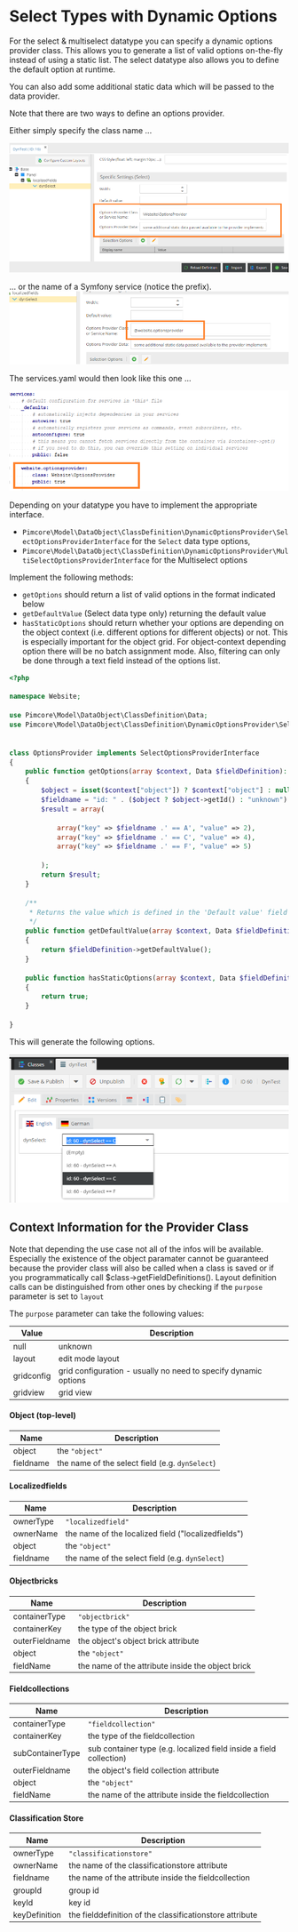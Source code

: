 # Select Types with Dynamic Options

For the select & multiselect datatype you can specify a dynamic options provider class. 
This allows you to generate a list of valid options on-the-fly instead of using a static list.
The select datatype also allows you to define the default option at runtime.

You can also add some additional static data which will be passed to the data provider.

Note that there are two ways to define an options provider. 

Either simply specify the class name ...

![Select Field](../../../img/dynselect1.png)

... or the name of a Symfony service (notice the prefix).
![Select Field](../../../img/dynselect1b.png)

The services.yaml would then look like this one ...

![Select Field](../../../img/dynselect1a.png)

Depending on your datatype you have to implement the appropriate interface.
 
 * `Pimcore\Model\DataObject\ClassDefinition\DynamicOptionsProvider\SelectOptionsProviderInterface` for the `Select` data type options,
 * `Pimcore\Model\DataObject\ClassDefinition\DynamicOptionsProvider\MultiSelectOptionsProviderInterface` for the Multiselect options 
 
 Implement the following methods:
 * `getOptions` should return a list of valid options in the format indicated below
 * `getDefaultValue` (Select data type only) returning the default value
 * `hasStaticOptions` should return whether your options are depending on the object context (i.e. different options for different objects) or not.
 This is especially important for the object grid. For object-context depending option there will be no batch assignment mode.
 Also, filtering can only be done through a text field instead of the options list.

```php
<?php

namespace Website;

use Pimcore\Model\DataObject\ClassDefinition\Data;
use Pimcore\Model\DataObject\ClassDefinition\DynamicOptionsProvider\SelectOptionsProviderInterface;


class OptionsProvider implements SelectOptionsProviderInterface
{
    public function getOptions(array $context, Data $fieldDefinition): array
    {
        $object = isset($context["object"]) ? $context["object"] : null;
        $fieldname = "id: " . ($object ? $object->getId() : "unknown") . " - " .$context["fieldname"];
        $result = array(

            array("key" => $fieldname .' == A', "value" => 2),
            array("key" => $fieldname .' == C', "value" => 4),
            array("key" => $fieldname .' == F', "value" => 5)

        );
        return $result;
    }

    /**
     * Returns the value which is defined in the 'Default value' field
     */
    public function getDefaultValue(array $context, Data $fieldDefinition): ?string 
    {
        return $fieldDefinition->getDefaultValue();
    }

    public function hasStaticOptions(array $context, Data $fieldDefinition): bool
    {
        return true;
    }

}
```

This will generate the following options.

![Select Field](../../../img/dynselect2.png)

## Context Information for the Provider Class

Note that depending the use case not all of the infos will be available.
Especially the existence of the object paramater cannot be guaranteed because the provider class will also be called when a class is saved or if you programmatically call $class->getFieldDefinitions().
Layout definition calls can be distinguished from other ones by checking if the `purpose` parameter is set to `layout`

The `purpose` parameter can take the following values:

| Value | Description |
| --- | ---- |
| null | unknown |
| layout | edit mode layout |
| gridconfig | grid configuration - usually no need to specify dynamic options|
| gridview | grid view |

#### Object (top-level)

| Name | Description |
| --- | ---- |
| object | the `"object"` |
| fieldname | the name of the select field (e.g. `dynSelect`) |


#### Localizedfields

| Name | Description |
| --- | ---- |
| ownerType | `"localizedfield"` |
| ownerName | the name of the localized field ("localizedfields") |
| object | the `"object"` |
| fieldname | the name of the select field (e.g. `dynSelect`) |


#### Objectbricks

| Name | Description |
| --- | ---- |
| containerType | `"objectbrick"` |
| containerKey | the type of the object brick |
| outerFieldname | the object's object brick attribute |
| object | the `"object"` |
| fieldName | the name of the attribute inside the object brick |

#### Fieldcollections

| Name | Description |
| --- | ---- |
| containerType | `"fieldcollection"` |
| containerKey | the type of the fieldcollection |
| subContainerType | sub container type (e.g. localized field inside a field collection) |
| outerFieldname | the object's field collection attribute |
| object | the `"object"` |
| fieldName | the name of the attribute inside the fieldcollection |


#### Classification Store

| Name | Description |
| --- | ---- |
| ownerType | `"classificationstore"` |
| ownerName | the name of the classificationstore attribute |
| fieldname | the name of the attribute inside the fieldcollection |
| groupId   | group id |
| keyId     | key id |
| keyDefinition | the fielddefinition of the classificationstore attribute |

